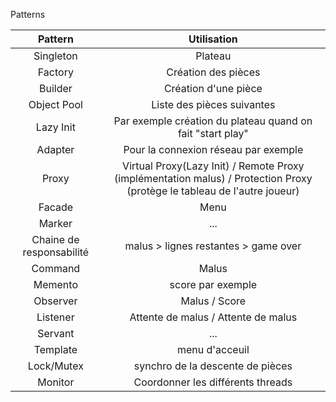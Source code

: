 Patterns

| Pattern | Utilisation |
|:-------:|:-----------:|
| Singleton     | Plateau          |
| Factory     |  Création des pièces           |
| Builder      |  Création d'une pièce           |
| Object Pool        | Liste des pièces suivantes            |
| Lazy Init        | Par exemple création du plateau quand on fait "start play"            |
| Adapter        | Pour la connexion réseau par exemple            |
| Proxy        | Virtual Proxy(Lazy Init) / Remote Proxy (implémentation malus) / Protection Proxy (protège le tableau de l'autre joueur)            |
| Facade        | Menu            |
| Marker        |  ...           |
| Chaine de responsabilité        | malus > lignes restantes > game over            |
| Command        | Malus            |
| Memento        | score par exemple            |
| Observer        | Malus / Score            |
| Listener        | Attente de malus / Attente de malus            |
| Servant        |  ...           |
| Template        |  menu d'acceuil           |
| Lock/Mutex        | synchro de la descente de pièces            |
| Monitor         | Coordonner les différents threads            |


